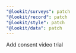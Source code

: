 ```yaml
---
"@lookit/surveys": patch
"@lookit/record": patch
"@lookit/style": patch
"@lookit/data": patch
---
```


Add consent video trial
